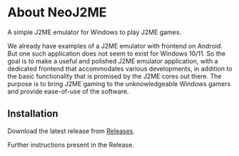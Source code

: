 

# About NeoJ2ME
A simple J2ME emulator for Windows to play J2ME games.

We already have examples of a J2ME emulator with frontend on Android. But one such application does not seem to exist for Windows 10/11. So the goal is to make a useful and polished J2ME emulator application, with a dedicated frontend that accommodates various developments, in addition to the basic functionality that is promised by the J2ME cores out there. The purpose is to bring J2ME gaming to the unknowledgeable Windows gamers and provide ease-of-use of the software.

## Installation
Download the latest release from [Releases](https://github.com/EPICOMI/j2me-pc-emu/releases).

Further instructions present in the Release.